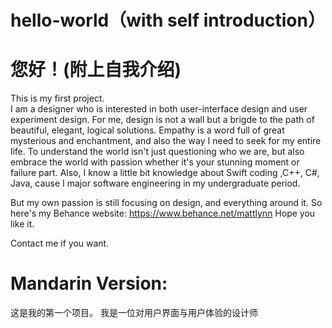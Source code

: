 # hello-world（with self introduction）
# 您好！(附上自我介绍)
This is my first project.</br>
I am a designer who is interested in both user-interface design and user experiment design. For me, design is not a wall but a brigde to the path of beautiful, elegant, logical solutions.
Empathy is a word full of great mysterious and enchantment, and also the way I need to seek for my entire life. To understand the world isn't just questioning who we are, but also embrace the world with passion whether it's your stunning moment or failure part.
Also, I know a little bit knowledge about Swift coding ,C++, C#, Java, cause I major software engineering in my undergraduate period.

But my own passion is still focusing on design, and everything around it. So here's my Behance website: https://www.behance.net/mattlynn Hope you like it.

Contact me if you want.

# Mandarin Version:
这是我的第一个项目。
我是一位对用户界面与用户体验的设计师
